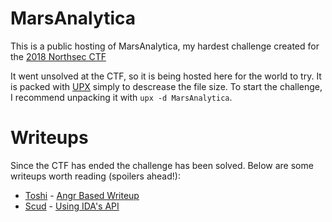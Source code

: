 # MarsAnalytica
This is a public hosting of MarsAnalytica, my hardest challenge created for the [2018 Northsec CTF](https://nsec.io/competition/)

It went unsolved at the CTF, so it is being hosted here for the world to try. It is packed with [UPX](https://github.com/upx/upx/) simply to
descrease the file size. To start the challenge, I recommend unpacking it with `upx -d MarsAnalytica`.

# Writeups
Since the CTF has ended the challenge has been solved. Below are some writeups worth reading (spoilers ahead!):
 * [Toshi](https://twitter.com/piazzt) - [Angr Based Writeup](https://blog.rpis.ec/2018/05/northsec-2018-marsanalytica.html)
 * [Scud](https://twitter.com/5Cl_lD) - [Using IDA's API](https://re-dojo.github.io/posts/2018-10-28-mars-analytica/)
